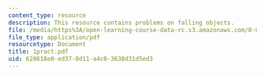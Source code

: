 ```yaml
---
content_type: resource
description: This resource contains problems on falling objects.
file: /media/https%3A/open-learning-course-data-rc.s3.amazonaws.com/8-01x-physics-i-classical-mechanics-with-an-experimental-focus-fall-2002/628618e0ed370d11a4c03638d31d5ed3_1pract.pdf
file_type: application/pdf
resourcetype: Document
title: 1pract.pdf
uid: 628618e0-ed37-0d11-a4c0-3638d31d5ed3
---
```

